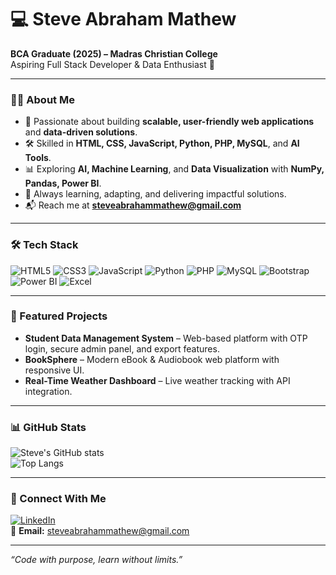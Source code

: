 # 💻 Steve Abraham Mathew  

**BCA Graduate (2025) – Madras Christian College**  
Aspiring Full Stack Developer & Data Enthusiast 🚀  

---

### 👨‍💻 About Me
- 🎯 Passionate about building **scalable, user-friendly web applications** and **data-driven solutions**.  
- 🛠 Skilled in **HTML, CSS, JavaScript, Python, PHP, MySQL**, and **AI Tools**.  
- 📊 Exploring **AI, Machine Learning**, and **Data Visualization** with **NumPy, Pandas, Power BI**.  
- 🌱 Always learning, adapting, and delivering impactful solutions.  
- 📬 Reach me at **[steveabrahammathew@gmail.com](mailto:steveabrahammathew@gmail.com)**  

---

### 🛠 Tech Stack
![HTML5](https://img.shields.io/badge/HTML5-E34F26?style=for-the-badge&logo=html5&logoColor=white)
![CSS3](https://img.shields.io/badge/CSS3-1572B6?style=for-the-badge&logo=css3&logoColor=white)
![JavaScript](https://img.shields.io/badge/JavaScript-F7DF1E?style=for-the-badge&logo=javascript&logoColor=black)
![Python](https://img.shields.io/badge/Python-3776AB?style=for-the-badge&logo=python&logoColor=white)
![PHP](https://img.shields.io/badge/PHP-777BB4?style=for-the-badge&logo=php&logoColor=white)
![MySQL](https://img.shields.io/badge/MySQL-4479A1?style=for-the-badge&logo=mysql&logoColor=white)
![Bootstrap](https://img.shields.io/badge/Bootstrap-7952B3?style=for-the-badge&logo=bootstrap&logoColor=white)
![Power BI](https://img.shields.io/badge/Power%20BI-F2C811?style=for-the-badge&logo=powerbi&logoColor=black)
![Excel](https://img.shields.io/badge/Microsoft%20Excel-217346?style=for-the-badge&logo=microsoft-excel&logoColor=white)

---

### 📌 Featured Projects
- **Student Data Management System** – Web-based platform with OTP login, secure admin panel, and export features.  
- **BookSphere** – Modern eBook & Audiobook web platform with responsive UI.  
- **Real-Time Weather Dashboard** – Live weather tracking with API integration.  

---

### 📊 GitHub Stats
![Steve's GitHub stats](https://github-readme-stats.vercel.app/api?username=steveabrahammathew&show_icons=true&theme=tokyonight)  
![Top Langs](https://github-readme-stats.vercel.app/api/top-langs/?username=steveabrahammathew&layout=compact&theme=tokyonight)

---

### 🤝 Connect With Me
[![LinkedIn](https://img.shields.io/badge/LinkedIn-%230077B5.svg?&style=for-the-badge&logo=linkedin&logoColor=white)](https://www.linkedin.com/in/steve-abraham-mathew-a278192b1/)  
📧 **Email:** [steveabrahammathew@gmail.com](mailto:steveabrahammathew@gmail.com)  

---

_“Code with purpose, learn without limits.”_

